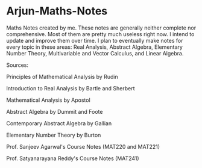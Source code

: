 # Arjun-Maths-Notes
Maths Notes created by me. These notes are generally neither complete nor comprehensive. Most of them are pretty much useless right now. I intend to update and improve them over time.
I plan to eventually make notes for every topic in these areas: Real Analysis, Abstract Algebra, Elementary Number Theory, Multivariable and Vector Calculus, and Linear Algebra.


Sources:

Principles of Mathematical Analysis by Rudin

Introduction to Real Analysis by Bartle and Sherbert

Mathematical Analysis by Apostol



Abstract Algebra by Dummit and Foote

Contemporary Abstract Algebra by Gallian



Elementary Number Theory by Burton



Prof. Sanjeev Agarwal's Course Notes (MAT220 and MAT221)

Prof. Satyanarayana Reddy's Course Notes (MAT241)
